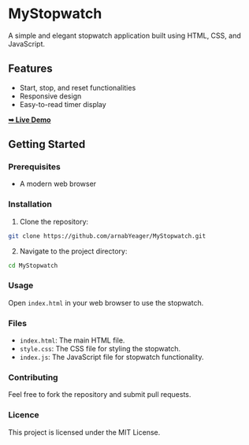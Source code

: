 # MyStopwatch
A simple and elegant stopwatch application built using HTML, CSS, and JavaScript.

## Features
- Start, stop, and reset functionalities
- Responsive design
- Easy-to-read timer display

<a href="https://arnabyeager.github.io/MyStopwatch"><strong>➥ Live Demo</strong></a>

## Getting Started

### Prerequisites
- A modern web browser

### Installation

1. Clone the repository:
```bash
git clone https://github.com/arnabYeager/MyStopwatch.git
```
2. Navigate to the project directory:
```bash
cd MyStopwatch
```
### Usage
Open `index.html` in your web browser to use the stopwatch.
### Files
- `index.html`: The main HTML file.
- `style.css`: The CSS file for styling the stopwatch.
- `index.js`: The JavaScript file for stopwatch functionality.
### Contributing
Feel free to fork the repository and submit pull requests.
### Licence
This project is licensed under the MIT License.



